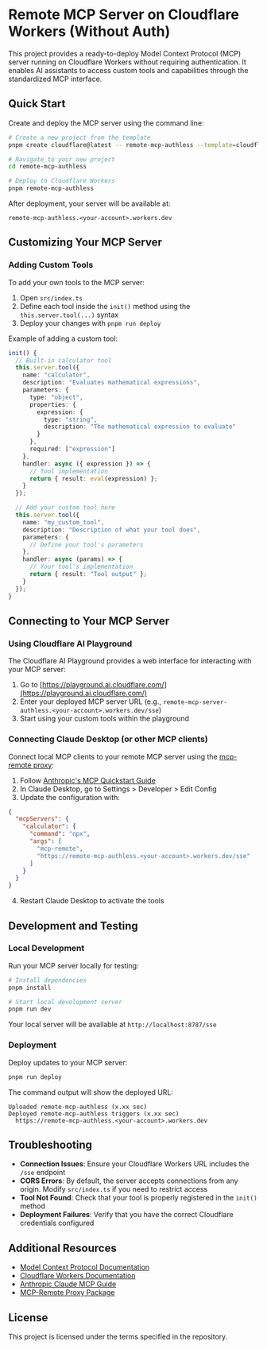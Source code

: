 # Remote MCP Server on Cloudflare Workers (Without Auth)

This project provides a ready-to-deploy Model Context Protocol (MCP) server running on Cloudflare Workers without requiring authentication. It enables AI assistants to access custom tools and capabilities through the standardized MCP interface.

## Quick Start

Create and deploy the MCP server using the command line:

```bash
# Create a new project from the template
pnpm create cloudflare@latest -- remote-mcp-authless --template=cloudflare/ai/demos/remote-mcp-authless

# Navigate to your new project
cd remote-mcp-authless

# Deploy to Cloudflare Workers
pnpm remote-mcp-authless
```

After deployment, your server will be available at:

```
remote-mcp-authless.<your-account>.workers.dev
```

## Customizing Your MCP Server

### Adding Custom Tools

To add your own tools to the MCP server:

1. Open `src/index.ts`
2. Define each tool inside the `init()` method using the `this.server.tool(...)` syntax
3. Deploy your changes with `pnpm run deploy`

Example of adding a custom tool:

```typescript
init() {
  // Built-in calculator tool
  this.server.tool({
    name: "calculator",
    description: "Evaluates mathematical expressions",
    parameters: {
      type: "object",
      properties: {
        expression: {
          type: "string",
          description: "The mathematical expression to evaluate"
        }
      },
      required: ["expression"]
    },
    handler: async ({ expression }) => {
      // Tool implementation
      return { result: eval(expression) };
    }
  });

  // Add your custom tool here
  this.server.tool({
    name: "my_custom_tool",
    description: "Description of what your tool does",
    parameters: {
      // Define your tool's parameters
    },
    handler: async (params) => {
      // Your tool's implementation
      return { result: "Tool output" };
    }
  });
}
```

## Connecting to Your MCP Server

### Using Cloudflare AI Playground

The Cloudflare AI Playground provides a web interface for interacting with your MCP server:

1. Go to [https://playground.ai.cloudflare.com/](https://playground.ai.cloudflare.com/)
2. Enter your deployed MCP server URL (e.g., `remote-mcp-server-authless.<your-account>.workers.dev/sse`)
3. Start using your custom tools within the playground

### Connecting Claude Desktop (or other MCP clients)

Connect local MCP clients to your remote MCP server using the [mcp-remote proxy](https://www.npmjs.com/package/mcp-remote):

1. Follow [Anthropic's MCP Quickstart Guide](https://modelcontextprotocol.io/quickstart/user)
2. In Claude Desktop, go to Settings > Developer > Edit Config
3. Update the configuration with:

```json
{
  "mcpServers": {
    "calculator": {
      "command": "npx",
      "args": [
        "mcp-remote",
        "https://remote-mcp-authless.<your-account>.workers.dev/sse"
      ]
    }
  }
}
```

4. Restart Claude Desktop to activate the tools

## Development and Testing

### Local Development

Run your MCP server locally for testing:

```bash
# Install dependencies
pnpm install

# Start local development server
pnpm run dev
```

Your local server will be available at `http://localhost:8787/sse`

### Deployment

Deploy updates to your MCP server:

```bash
pnpm run deploy
```

The command output will show the deployed URL:

```
Uploaded remote-mcp-authless (x.xx sec)
Deployed remote-mcp-authless triggers (x.xx sec)
  https://remote-mcp-authless.<your-account>.workers.dev
```

## Troubleshooting

- **Connection Issues**: Ensure your Cloudflare Workers URL includes the `/sse` endpoint
- **CORS Errors**: By default, the server accepts connections from any origin. Modify `src/index.ts` if you need to restrict access
- **Tool Not Found**: Check that your tool is properly registered in the `init()` method
- **Deployment Failures**: Verify that you have the correct Cloudflare credentials configured

## Additional Resources

- [Model Context Protocol Documentation](https://modelcontextprotocol.io/)
- [Cloudflare Workers Documentation](https://developers.cloudflare.com/workers/)
- [Anthropic Claude MCP Guide](https://docs.anthropic.com/claude/docs/model-context-protocol)
- [MCP-Remote Proxy Package](https://www.npmjs.com/package/mcp-remote)

## License

This project is licensed under the terms specified in the repository.
